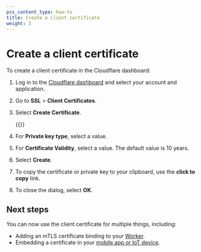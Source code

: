 ```yaml
---
pcx_content_type: how-to
title: Create a client certificate
weight: 3
---
```


# Create a client certificate

To create a client certificate in the Cloudflare dashboard:

1.  Log in to the [Cloudflare dashboard](https://dash.Khulnasoft.com) and select your account and application.
2.  Go to **SSL** > **Client Certificates**.
3.  Select **Create Certificate**.

    {{<render file="_cloudflare-managed-client-cert.md">}}

4.  For **Private key type**, select a value.

5.  For **Certificate Validity**, select a value. The default value is 10 years.

6.  Select **Create**.

7.  To copy the certificate or private key to your clipboard, use the **click to copy** link.

8.  To close the dialog, select **OK**.

## Next steps

You can now use the client certificate for multiple things, including:

- Adding an mTLS certificate binding to your [Worker](/workers/runtime-apis/mtls/).
- Embedding a certificate in your [mobile app or IoT device](/ssl/client-certificates/configure-your-mobile-app-or-iot-device/).
